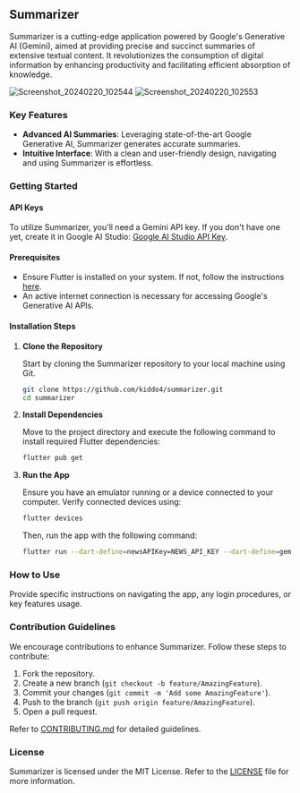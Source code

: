## Summarizer

Summarizer is a cutting-edge application powered by Google's Generative AI (Gemini), aimed at providing precise and succinct summaries of extensive textual content. It revolutionizes the consumption of digital information by enhancing productivity and facilitating efficient absorption of knowledge.

 ![Screenshot_20240220_102544](https://github.com/kiddo4/summarizer/assets/107349861/c8a1be8f-ca37-4f80-96ea-d7dd00775d90)
 ![Screenshot_20240220_102553](https://github.com/kiddo4/summarizer/assets/107349861/bb990bb0-5212-4d78-b345-207c15312523)

### Key Features

- **Advanced AI Summaries**: Leveraging state-of-the-art Google Generative AI, Summarizer generates accurate summaries.
- **Intuitive Interface**: With a clean and user-friendly design, navigating and using Summarizer is effortless.

### Getting Started

#### API Keys

To utilize Summarizer, you'll need a Gemini API key. If you don't have one yet, create it in Google AI Studio: [Google AI Studio API Key](https://makersuite.google.com/app/apikey).


#### Prerequisites

- Ensure Flutter is installed on your system. If not, follow the instructions [here](https://flutter.dev/docs/get-started/install).
- An active internet connection is necessary for accessing Google's Generative AI APIs.

#### Installation Steps

1. **Clone the Repository**

   Start by cloning the Summarizer repository to your local machine using Git.

   ```bash
   git clone https://github.com/kiddo4/summarizer.git
   cd summarizer
   ```

2. **Install Dependencies**

   Move to the project directory and execute the following command to install required Flutter dependencies:

   ```bash
   flutter pub get
   ```

3. **Run the App**

   Ensure you have an emulator running or a device connected to your computer. Verify connected devices using:

   ```bash
   flutter devices
   ```

   Then, run the app with the following command:

   ```bash
   flutter run --dart-define=newsAPIKey=NEWS_API_KEY --dart-define=geminiAPIKey=GEMINI_API_KEY
   ```

### How to Use

Provide specific instructions on navigating the app, any login procedures, or key features usage.

### Contribution Guidelines

We encourage contributions to enhance Summarizer. Follow these steps to contribute:

1. Fork the repository.
2. Create a new branch (`git checkout -b feature/AmazingFeature`).
3. Commit your changes (`git commit -m 'Add some AmazingFeature'`).
4. Push to the branch (`git push origin feature/AmazingFeature`).
5. Open a pull request.

Refer to [CONTRIBUTING.md](CONTRIBUTING.md) for detailed guidelines.

### License

Summarizer is licensed under the MIT License. Refer to the [LICENSE](LICENSE) file for more information.
